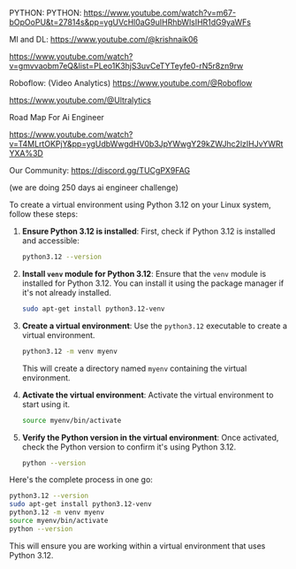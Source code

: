 PYTHON:
PYTHON:
https://www.youtube.com/watch?v=m67-bOpOoPU&t=27814s&pp=ygUVcHl0aG9uIHRhbWlsIHR1dG9yaWFs


Ml and DL:
https://www.youtube.com/@krishnaik06


https://www.youtube.com/watch?v=gmvvaobm7eQ&list=PLeo1K3hjS3uvCeTYTeyfe0-rN5r8zn9rw


Roboflow: (Video Analytics)
https://www.youtube.com/@Roboflow


https://www.youtube.com/@Ultralytics


Road Map For Ai Engineer


https://www.youtube.com/watch?v=T4MLrtOKPjY&pp=ygUdbWwgdHV0b3JpYWwgY29kZWJhc2lzIHJvYWRtYXA%3D

Our Community:
https://discord.gg/TUCgPX9FAG

(we are doing 250 days ai engineer challenge)



To create a virtual environment using Python 3.12 on your Linux system, follow these steps:

1. **Ensure Python 3.12 is installed**:
   First, check if Python 3.12 is installed and accessible:
   ```sh
   python3.12 --version
   ```

2. **Install `venv` module for Python 3.12**:
   Ensure that the `venv` module is installed for Python 3.12. You can install it using the package manager if it's not already installed.
   ```sh
   sudo apt-get install python3.12-venv
   ```

3. **Create a virtual environment**:
   Use the `python3.12` executable to create a virtual environment.
   ```sh
   python3.12 -m venv myenv
   ```

   This will create a directory named `myenv` containing the virtual environment.

4. **Activate the virtual environment**:
   Activate the virtual environment to start using it.
   ```sh
   source myenv/bin/activate
   ```

5. **Verify the Python version in the virtual environment**:
   Once activated, check the Python version to confirm it's using Python 3.12.
   ```sh
   python --version
   ```

Here's the complete process in one go:
```sh
python3.12 --version
sudo apt-get install python3.12-venv
python3.12 -m venv myenv
source myenv/bin/activate
python --version
```

This will ensure you are working within a virtual environment that uses Python 3.12.

